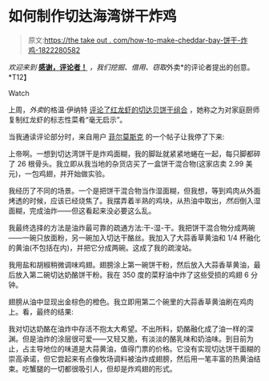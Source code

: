 # 如何制作切达海湾饼干炸鸡

> 原文:[https://the take out . com/how-to-make-cheddar-bay-饼干-炸鸡-1822280582](https://thetakeout.com/how-to-make-cheddar-bay-biscuit-fried-chicken-1822280582)

*欢迎来到* [**感谢，评论者！**](https://thetakeout.com/c/thanks-commenters) *，我们挖掘、借用、窃取*外卖*的评论者提出的创意。*T12】

Watch

上周，*外卖*的格温·伊纳特 [评论了红龙虾的切达贝饼干组合](https://thetakeout.com/cheddar-bay-biscuit-mix-lets-you-take-the-best-part-of-1822196176) ，她称之为对家庭厨师复制红龙虾的标志性菜肴“毫无启示”。

当我通读评论部分时，来自用户 [菲尔莫斯克](https://kinja.com/philmosk--disqus) 的一个帖子让我停了下来:

上帝啊。一想到切达湾饼干是炸鸡面糊，我的脚趾就紧紧地蜷在一起，每只脚都碎了 26 根骨头。我立即从我当地的杂货店买了一盒饼干混合物(这家店卖 2.99 美元)，一包鸡翅，并开始做实验。

我经历了不同的场景。一个是把饼干混合物当作湿面糊，但我想，等到鸡肉从外面烤透的时候，应该已经烧焦了。我摆弄着半熟的鸡块，从热油中取出，*然后*倒入湿面糊，完成油炸——但这看起来没必要这么乱。

我最终选择的方法是油炸最可靠的疏通方法:干-湿-干。我把饼干混合物分成两碗——一碗只放面粉，另一碗加入切达干酪丝。我加入了大蒜香草黄油和 1/4 杯融化的黄油(不包括在内)，并把它分成两碗。这成了我的疏浚站。

我用盐和胡椒稍微调味鸡翅。翅膀涂上第一碗饼干粉，然后放入大蒜香草黄油，最后放入第二碗切达奶酪饼干粉。我在 350 度的菜籽油中炸了这些受损的鸡翅 6 分钟。

翅膀从油中显现出金棕色的橙色。我立即用第二个碗里的大蒜香草黄油刷在鸡肉上。看，最终的结果:

我对切达奶酪在油炸中存活不抱太大希望。不出所料，奶酪融化成了油一样的深渊。但是油炸的涂层很可爱——又轻又脆，有淡淡的酪乳味和奶油味。到目前为止，占主导地位的味道是大蒜黄油，值得门票的价格。它没有实现切达饼干面糊的崇高承诺，但它尝起来有点像牧场调料被油炸成翅膀，然后用一笔丰富的热黄油结束。吃蟹腿的一切都很吸引人，但却是炸鸡翅的形式。